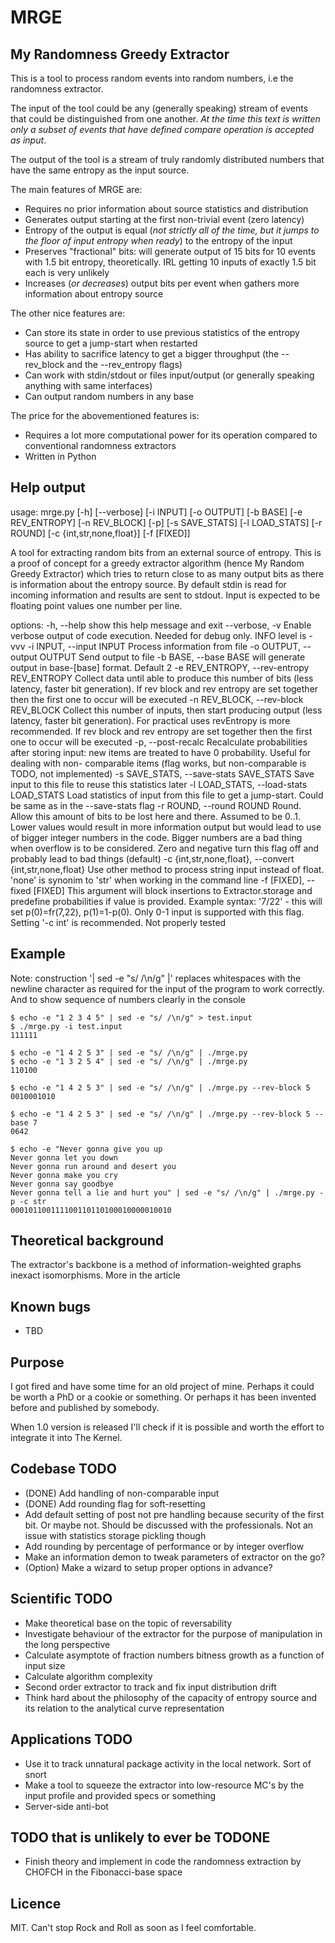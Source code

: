 # MRGE

## My Randomness Greedy Extractor

This is a tool to process random events into random numbers, i.e the
randomness extractor.

The input of the tool could be any (generally speaking) stream of events that could be distinguished from one another. *At the time this text is written only a subset of events that have defined compare operation is accepted as input*.

The output of the tool is a stream of truly randomly distributed numbers that have the same entropy as the input source.

The main features of MRGE are:

- Requires no prior information about source statistics and distribution
- Generates output starting at the first non-trivial event (zero latency)
- Entropy of the output is equal (*not strictly all of the time, but it jumps to the floor of input entropy when ready*) to the entropy of the input
- Preserves "fractional" bits: will generate output of 15 bits for 10 events with 1.5 bit entropy, theoretically. IRL getting 10 inputs of exactly 1.5 bit each is very unlikely
- Increases (*or decreases*) output bits per event when gathers more information about entropy source


The other nice features are:

- Can store its state in order to use previous statistics of the entropy source to get a jump-start when restarted
- Has ability to sacrifice latency to get a bigger throughput (the --rev_block and the --rev_entropy flags)
- Can work with stdin/stdout or files input/output (or generally speaking anything with same interfaces)
- Can output random numbers in any base


The price for the abovementioned features is:

- Requires a lot more computational power for its operation compared to conventional randomness extractors
- Written in Python


## Help output

usage: mrge.py [-h] [--verbose] [-i INPUT] [-o OUTPUT] [-b BASE] [-e REV_ENTROPY] [-n REV_BLOCK] [-p] [-s SAVE_STATS] [-l LOAD_STATS] [-r ROUND]
               [-c {int,str,none,float}] [-f [FIXED]]

A tool for extracting random bits from an external source of entropy. This is a proof of concept for a greedy extractor algorithm (hence My Random
Greedy Extractor) which tries to return close to as many output bits as there is information about the entropy source. By default stdin is read for
incoming information and results are sent to stdout. Input is expected to be floating point values one number per line.

options:
  -h, --help            show this help message and exit
  --verbose, -v         Enable verbose output of code execution. Needed for debug only. INFO level is -vvv
  -i INPUT, --input INPUT
                        Process information from file
  -o OUTPUT, --output OUTPUT
                        Send output to file
  -b BASE, --base BASE  will generate output in base-[base] format. Default 2
  -e REV_ENTROPY, --rev-entropy REV_ENTROPY
                        Collect data until able to produce this number of bits (less latency, faster bit generation). If rev block and rev entropy
                        are set together then the first one to occur will be executed
  -n REV_BLOCK, --rev-block REV_BLOCK
                        Collect this number of inputs, then start producing output (less latency, faster bit generation). For practical uses
                        revEntropy is more recommended. If rev block and rev entropy are set together then the first one to occur will be executed
  -p, --post-recalc     Recalculate probabilities after storing input: new items are treated to have 0 probability. Useful for dealing with non-
                        comparable items (flag works, but non-comparable is TODO, not implemented)
  -s SAVE_STATS, --save-stats SAVE_STATS
                        Save input to this file to reuse this statistics later
  -l LOAD_STATS, --load-stats LOAD_STATS
                        Load statistics of input from this file to get a jump-start. Could be same as in the --save-stats flag
  -r ROUND, --round ROUND
                        Round. Allow this amount of bits to be lost here and there. Assumed to be 0..1. Lower values would result in more information
                        output but would lead to use of bigger integer numbers in the code. Bigger numbers are a bad thing when overflow is to be
                        considered. Zero and negative turn this flag off and probably lead to bad things (default)
  -c {int,str,none,float}, --convert {int,str,none,float}
                        Use other method to process string input instead of float. 'none' is synonim to 'str' when working in the command line
  -f [FIXED], --fixed [FIXED]
                        This argument will block insertions to Extractor.storage and predefine probabilities if value is provided. Example syntax:
                        '7/22' - this will set p(0)=fr(7,22), p(1)=1-p(0). Only 0-1 input is supported with this flag. Setting '-c int' is
                        recommended. Not properly tested

## Example

Note: construction '| sed -e "s/ /\n/g" |' replaces whitespaces with the newline character as required for the input of the program to work correctly. And to show sequence of numbers clearly in the console

```
$ echo -e "1 2 3 4 5" | sed -e "s/ /\n/g" > test.input
$ ./mrge.py -i test.input
111111

$ echo -e "1 4 2 5 3" | sed -e "s/ /\n/g" | ./mrge.py
$ echo -e "1 3 2 5 4" | sed -e "s/ /\n/g" | ./mrge.py
110100

$ echo -e "1 4 2 5 3" | sed -e "s/ /\n/g" | ./mrge.py --rev-block 5
0010001010

$ echo -e "1 4 2 5 3" | sed -e "s/ /\n/g" | ./mrge.py --rev-block 5 --base 7
0642

$ echo -e "Never gonna give you up
Never gonna let you down
Never gonna run around and desert you
Never gonna make you cry
Never gonna say goodbye
Never gonna tell a lie and hurt you" | sed -e "s/ /\n/g" | ./mrge.py -p -c str
000101100111100110110100010000010010
```

## Theoretical background

The extractor's backbone is a method of information-weighted graphs inexact isomorphisms. More in the article

## Known bugs

- TBD

## Purpose

I got fired and have some time for an old project of mine. Perhaps it could be worth a PhD or a cookie or something. Or perhaps it has been invented before and published by somebody. 

When 1.0 version is released I'll check if it is possible and worth the effort to integrate it into The Kernel.

## Codebase TODO

- (DONE) Add handling of non-comparable input
- (DONE) Add rounding flag for soft-resetting
- Add default setting of post not pre handling because security of the first bit. Or maybe not. Should be discussed with the professionals. Not an issue with statistics storage pickling though
- Add rounding by percentage of performance or by integer overflow
- Make an information demon to tweak parameters of extractor on the go?
- (Option) Make a wizard to setup proper options in advance?

## Scientific TODO

- Make theoretical base on the topic of reversability
- Investigate behaviour of the extractor for the purpose of manipulation in the long perspective
- Calculate asymptote of fraction numbers bitness growth as a function of input size
- Calculate algorithm complexity
- Second order extractor to track and fix input distribution drift
- Think hard about the philosophy of the capacity of entropy source and its relation to the analytical curve representation

## Applications TODO

- Use it to track unnatural package activity in the local network. Sort of snort
- Make a tool to squeeze the extractor into low-resource MC's by the input profile and provided specs or something
- Server-side anti-bot

## TODO that is unlikely to ever be TODONE

- Finish theory and implement in code the randomness extraction by CHOFCH in the Fibonacci-base space

## Licence

MIT. Can't stop Rock and Roll as soon as I feel comfortable.
